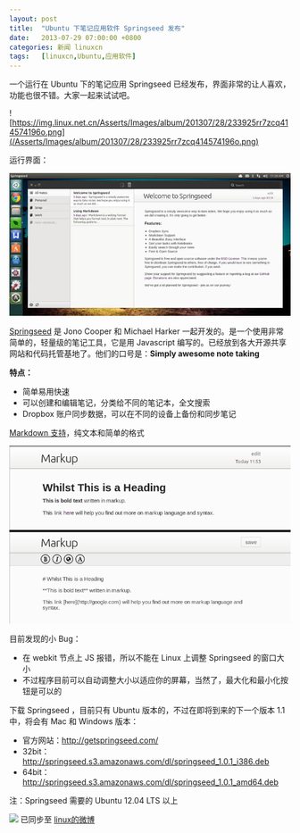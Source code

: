 ```yaml
---
layout: post
title:	"Ubuntu 下笔记应用软件 Springseed 发布"
date:	2013-07-29 07:00:00 +0800 
categories:	新闻 linuxcn 
tags:	[linuxcn,Ubuntu,应用软件]
---
```



一个运行在 Ubuntu 下的笔记应用 Springseed 已经发布，界面非常的让人喜欢，功能也很不错。大家一起来试试吧。


![https://img.linux.net.cn/Asserts/Images/album/201307/28/233925rr7zcq414574196o.png](/Asserts/Images/album/201307/28/233925rr7zcq414574196o.png)


运行界面：


![springseed note taking app](/Asserts/Images/album/201307/28/233639ubiotznobioqaqyb.jpg "springseed note taking app")


[Springseed](http://getspringseed.com/) 是 Jono Cooper 和 Michael Harker 一起开发的。是一个使用非常简单的，轻量级的笔记工具，它是用 Javascript 编写的。已经放到各大开源共享网站和代码托管基地了。他们的口号是：**Simply awesome note taking**


**特点：**


* 简单易用快速
* 可以创建和编辑笔记，分类给不同的笔记本，全文搜索
* Dropbox 账户同步数据，可以在不同的设备上备份和同步笔记


[Markdown 支持](http://daringfireball.net/projects/markdown/)，纯文本和简单的格式


![](/Asserts/Images/album/201307/28/23364010g22a10zam5zb4i.png)


目前发现的小 Bug：


* 在 webkit 节点上 JS 报错，所以不能在 Linux 上调整 Springseed 的窗口大小
* 不过程序目前可以自动调整大小以适应你的屏幕，当然了，最大化和最小化按钮是可以的


下载 Springseed ，目前只有 Ubuntu 版本的，不过在即将到来的下一个版本 1.1 中，将会有 Mac 和 Windows 版本：


* 官方网站：<http://getspringseed.com/>
* 32bit：<http://springseed.s3.amazonaws.com/dl/springseed_1.0.1_i386.deb>
* 64bit：<http://springseed.s3.amazonaws.com/dl/springseed_1.0.1_amd64.deb>


注：Springseed 需要的 Ubuntu 12.04 LTS 以上


![](https://img.linux.net.cn/xwb/images/bgimg/icon_logo.png) 已同步至 [linux的微博](http://weibo.com/1772191555/A2dHBDZcl)
